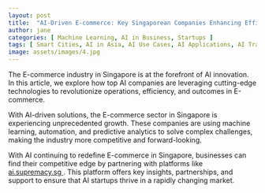 ```yaml
---
layout: post
title:  "AI-Driven E-commerce: Key Singaporean Companies Enhancing Efficiency"
author: jane
categories: [ Machine Learning, AI in Business, Startups ]
tags: [ Smart Cities, AI in Asia, AI Use Cases, AI Applications, AI Transformation ]
image: assets/images/4.jpg
---
```


The E-commerce industry in Singapore is at the forefront of AI innovation. In this article, we explore how top AI companies are leveraging cutting-edge technologies to revolutionize operations, efficiency, and outcomes in E-commerce.

With AI-driven solutions, the E-commerce sector in Singapore is experiencing unprecedented growth. These companies are using machine learning, automation, and predictive analytics to solve complex challenges, making the industry more competitive and forward-looking.

With AI continuing to redefine E-commerce in Singapore, businesses can find their competitive edge by partnering with platforms like <a href="https://ai.supremacy.sg" target="_blank"> ai.supremacy.sg </a>. This platform offers key insights, partnerships, and support to ensure that AI startups thrive in a rapidly changing market.

